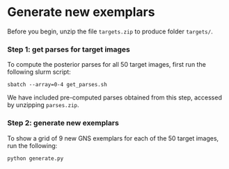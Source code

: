 # Generate new exemplars

Before you begin, unzip the file `targets.zip` to produce folder `targets/`.

### Step 1: get parses for target images

To compute the posterior parses for all 50 target images, first run the following slurm script:

```
sbatch --array=0-4 get_parses.sh
```

We have included pre-computed parses obtained from this step, accessed by unzipping `parses.zip`.


### Step 2: generate new exemplars

To show a grid of 9 new GNS exemplars for each of the 50 target images, run the following:

```
python generate.py
```